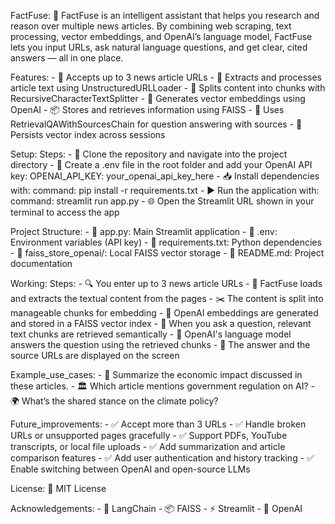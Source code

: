 FactFuse:
    🧠 FactFuse is an intelligent assistant that helps you research and reason over multiple news articles.
    By combining web scraping, text processing, vector embeddings, and OpenAI’s language model,
    FactFuse lets you input URLs, ask natural language questions, and get clear, cited answers — all in one place.

  Features:
    - 🔗 Accepts up to 3 news article URLs
    - 📝 Extracts and processes article text using UnstructuredURLLoader
    - 🧩 Splits content into chunks with RecursiveCharacterTextSplitter
    - 📐 Generates vector embeddings using OpenAI
    - 📦 Stores and retrieves information using FAISS
    - 🤖 Uses RetrievalQAWithSourcesChain for question answering with sources
    - 💾 Persists vector index across sessions

  Setup:
    Steps:
      - 🚀 Clone the repository and navigate into the project directory
      - 🔐 Create a .env file in the root folder and add your OpenAI API key:
          OPENAI_API_KEY: your_openai_api_key_here
      - 📥 Install dependencies with:
          command: pip install -r requirements.txt
      - ▶️ Run the application with:
          command: streamlit run app.py
      - 🌐 Open the Streamlit URL shown in your terminal to access the app

  Project Structure:
    - 📂 app.py: Main Streamlit application
    - 🔑 .env: Environment variables (API key)
    - 📜 requirements.txt: Python dependencies
    - 💾 faiss_store_openai/: Local FAISS vector storage
    - 📖 README.md: Project documentation

 Working:
    Steps:
      - 🔍 You enter up to 3 news article URLs
      - 📰 FactFuse loads and extracts the textual content from the pages
      - ✂️ The content is split into manageable chunks for embedding
      - 🤖 OpenAI embeddings are generated and stored in a FAISS vector index
      - 🔎 When you ask a question, relevant text chunks are retrieved semantically
      - 💬 OpenAI's language model answers the question using the retrieved chunks
      - 📢 The answer and the source URLs are displayed on the screen

  Example_use_cases:
    - 📝 Summarize the economic impact discussed in these articles.
    - 🏛️ Which article mentions government regulation on AI?
    - 🌍 What’s the shared stance on the climate policy?

  Future_improvements:
    - ✅ Accept more than 3 URLs
    - ✅ Handle broken URLs or unsupported pages gracefully
    - ✅ Support PDFs, YouTube transcripts, or local file uploads
    - ✅ Add summarization and article comparison features
    - ✅ Add user authentication and history tracking
    - ✅ Enable switching between OpenAI and open-source LLMs

  License: 📜 MIT License

  Acknowledgements:
    - 🧩 LangChain
    - 📦 FAISS
    - ⚡ Streamlit
    - 🤖 OpenAI
